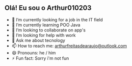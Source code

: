 ## Olá! Eu sou o Arthur010203

- 🔭 I’m currently looking for a job in the IT field
- 🌱 I’m currently learning POO Java 
- 👯 I’m looking to collaborate on app's
- 🤔 I’m looking for help with work
- 💬 Ask me about tecnology
- 📫 How to reach me: arthurfreitasdearaujo@outlook.com
- 😄 Pronouns: he / him
- ⚡ Fun fact: Sorry i'm not fun 

